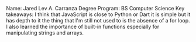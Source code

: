 Name: Jared Lev A. Carranza
Degree Program: BS Computer Science
Key takeaways: I think that JavaScript is close to Python or Dart it is simple but it has depth to it the thing that I'm still not used to is the absence of a for loop. I also learned the importance of built-in functions especially for manipulating strings and arrays.